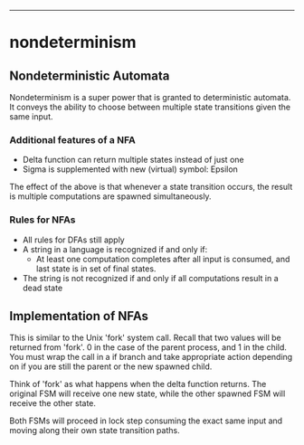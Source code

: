 ---
# nondeterminism


## Nondeterministic Automata

Nondeterminism is a super power that is granted to deterministic automata.
It conveys the ability to choose between multiple state transitions given the same input.

### Additional features of a NFA

- Delta function can return multiple states instead of just one
- Sigma is supplemented with new (virtual) symbol: Epsilon


The effect of the above is that whenever a state transition occurs, the result is
multiple computations are spawned simultaneously.

### Rules for NFAs

- All rules for DFAs still apply
- A string in a language is recognized if and only if:
  * At least one computation completes after all input is consumed, and last state is in set of final states.
- The string is not recognized if and only if all computations result in a dead state

## Implementation of NFAs

This is similar to the Unix 'fork' system call. Recall that two values will be 
returned from 'fork'. 0 in the case of the parent process, and 1 in the child.
You must wrap the call in a if branch and take appropriate action depending
on if you are still the parent or the new spawned child.

Think of 'fork' as what happens when the delta function returns. The original
FSM will receive one new state, while the other spawned FSM will receive the other
state.


Both FSMs will proceed in lock step consuming the exact same input and moving 
along their own state transition paths.

